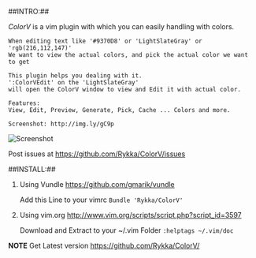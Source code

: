 ##INTRO:##

   *ColorV* is a vim plugin with which you can easily handling with colors.
   
    When editing text like '#9370D8' or 'LightSlateGray' or 'rgb(216,112,147)'
    We want to view the actual colors, and pick the actual color we want to get

    This plugin helps you dealing with it.
    ':ColorVEdit' on the 'LightSlateGray' 
    will open the ColorV window to view and Edit it with actual color.

    Features:
    View, Edit, Preview, Generate, Pick, Cache ... Colors and more.

    Screenshot: http://img.ly/gC9p
![Screenshot](http://s3.amazonaws.com/imgly_production/3953605/large.png)

Post issues at https://github.com/Rykka/ColorV/issues 

##INSTALL:##

1. Using Vundle  https://github.com/gmarik/vundle 

    Add this Line to your vimrc
    `Bundle 'Rykka/ColorV'` 

2. Using vim.org http://www.vim.org/scripts/script.php?script_id=3597

    Download and Extract to your ~/.vim Folder
    `:helptags ~/.vim/doc`
    
**NOTE**   Get Latest version
           https://github.com/Rykka/ColorV/
